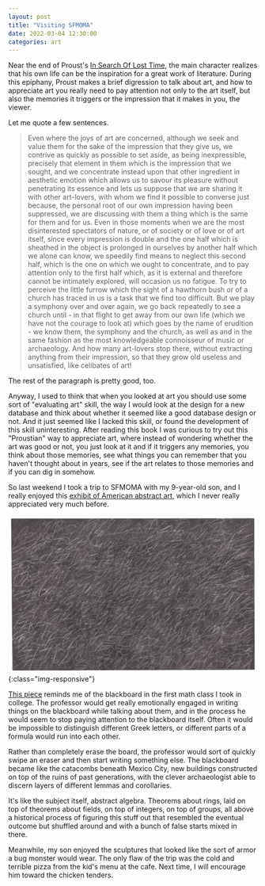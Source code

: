 ```yaml
---
layout: post
title: "Visiting SFMOMA"
date: 2022-03-04 12:30:00
categories: art
---
```


Near the end of Proust's [In Search Of Lost
Time](https://en.wikipedia.org/wiki/In_Search_of_Lost_Time), the main
character realizes that his own life can be the inspiration for a great
work of literature. During this epiphany, Proust makes a brief
digression to talk about art, and how to appreciate art you
really need to pay attention not only to the art itself, but also the
memories it triggers or the impression that it makes in you, the
viewer.

Let me quote a few sentences.

> Even where the joys of art are concerned, although we seek and value
> them for the sake of the impression that they give us, we contrive
> as quickly as possible to set aside, as being inexpressible,
> precisely that element in them which is the impression that we
> sought, and we concentrate instead upon that other ingredient in
> aesthetic emotion which allows us to savour its pleasure without
> penetrating its essence and lets us suppose that we are sharing it
> with other art-lovers, with whom we find it possible to converse
> just because, the personal root of our own impression having been
> suppressed, we are discussing with them a thing which is the same
> for them and for us. Even in those moments when we are the most
> disinterested spectators of nature, or of society or of love or of
> art itself, since every impression is double and the one half which
> is sheathed in the object is prolonged in ourselves by another half
> which we alone can know, we speedily find means to neglect this
> second half, which is the one on which we ought to concentrate, and
> to pay attention only to the first half which, as it is external and
> therefore cannot be intimately explored, will occasion us no
> fatigue. To try to perceive the little furrow which the sight of a
> hawthorn bush or of a church has traced in us is a task that we find
> too difficult. But we play a symphony over and over again, we go
> back repeatedly to see a church until - in that flight to get away
> from our own life (which we have not the courage to look at) which
> goes by the name of erudition - we know them, the symphony and the
> church, as well as and in the same fashion as the most knowledgeable
> connoisseur of music or archaeology. And how many art-lovers stop
> there, without extracting anything from their impression, so that
> they grow old useless and unsatisfied, like celibates of art!

The rest of the paragraph is pretty good, too.

Anyway, I used to think that when you looked at art you should use
some sort of "evaluating art" skill, the way I would look at the
design for a new database and think about whether it seemed like a
good database design or not. And it just seemed like I lacked this
skill, or found the development of this skill uninteresting. After
reading this book I was curious to try out this "Proustian" way to
appreciate art, where instead of wondering whether the art was good or
not, you just look at it and if it triggers any memories, you think
about those memories, see what things you can remember that you
haven't thought about in years, see if the art relates to those
memories and if you can dig in somehow.

So last weekend I took a trip to SFMOMA with my 9-year-old son, and I
really enjoyed this [exhibit of American abstract
art](https://www.sfmoma.org/exhibition/approaching-american-abstraction/),
which I never really appreciated very much before.

![twombly](/assets/twombly.png){:class="img-responsive"}

[This piece](https://www.sfmoma.org/artwork/2000.204/) reminds me of
the blackboard in the first math class I took in college. The
professor would get really emotionally engaged in writing things on
the blackboard while talking about them, and in the process he would
seem to stop paying attention to the blackboard itself. Often it would
be impossible to distinguish different Greek letters, or different
parts of a formula would run into each other.

Rather than completely erase the board, the professor would sort of
quickly swipe an eraser and then start writing something else. The
blackboard became like the catacombs beneath Mexico City, new
buildings constructed on top of the ruins of past generations, with
the clever archaeologist able to discern layers of different lemmas
and corollaries.

It's like the subject itself, abstract algebra. Theorems about rings,
laid on top of theorems about fields, on top of integers, on top of
groups, all above a historical process of figuring this stuff out
that resembled the eventual outcome but shuffled around and with a
bunch of false starts mixed in there.

Meanwhile, my son enjoyed the sculptures that looked like the sort of
armor a bug monster would wear. The only flaw of the trip was the
cold and terrible pizza from the kid's menu at the cafe. Next time, I
will encourage him toward the chicken tenders.
